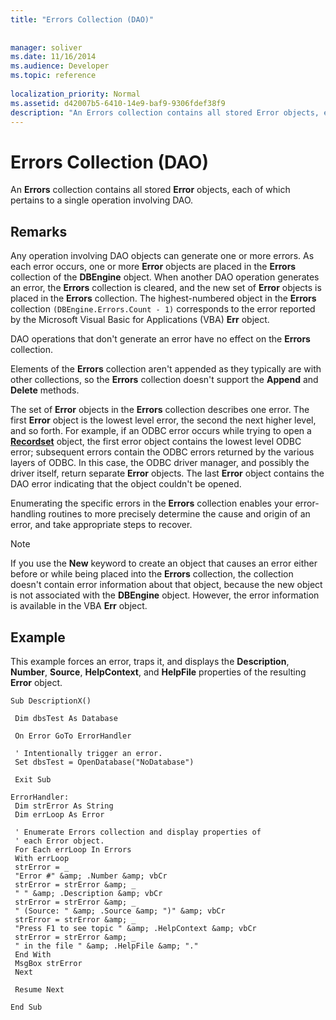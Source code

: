 ```yaml
---
title: "Errors Collection (DAO)"
 
 
manager: soliver
ms.date: 11/16/2014
ms.audience: Developer
ms.topic: reference
  
localization_priority: Normal
ms.assetid: d42007b5-6410-14e9-baf9-9306fdef38f9
description: "An Errors collection contains all stored Error objects, each of which pertains to a single operation involving DAO."
---
```


# Errors Collection (DAO)

An **Errors** collection contains all stored **Error** objects, each of which pertains to a single operation involving DAO. 
  
## Remarks

Any operation involving DAO objects can generate one or more errors. As each error occurs, one or more **Error** objects are placed in the **Errors** collection of the **DBEngine** object. When another DAO operation generates an error, the **Errors** collection is cleared, and the new set of **Error** objects is placed in the **Errors** collection. The highest-numbered object in the **Errors** collection  `(DBEngine.Errors.Count - 1)` corresponds to the error reported by the Microsoft Visual Basic for Applications (VBA) **Err** object. 
  
DAO operations that don't generate an error have no effect on the **Errors** collection. 
  
Elements of the **Errors** collection aren't appended as they typically are with other collections, so the **Errors** collection doesn't support the **Append** and **Delete** methods. 
  
The set of **Error** objects in the **Errors** collection describes one error. The first **Error** object is the lowest level error, the second the next higher level, and so forth. For example, if an ODBC error occurs while trying to open a **[Recordset](recordset-object-dao.md)** object, the first error object contains the lowest level ODBC error; subsequent errors contain the ODBC errors returned by the various layers of ODBC. In this case, the ODBC driver manager, and possibly the driver itself, return separate **Error** objects. The last **Error** object contains the DAO error indicating that the object couldn't be opened. 
  
Enumerating the specific errors in the **Errors** collection enables your error-handling routines to more precisely determine the cause and origin of an error, and take appropriate steps to recover. 
  
> [!NOTE]
> If you use the **New** keyword to create an object that causes an error either before or while being placed into the **Errors** collection, the collection doesn't contain error information about that object, because the new object is not associated with the **DBEngine** object. However, the error information is available in the VBA **Err** object. 
  
## Example

This example forces an error, traps it, and displays the **Description**, **Number**, **Source**, **HelpContext**, and **HelpFile** properties of the resulting **Error** object. 
  
```
Sub DescriptionX() 
 
 Dim dbsTest As Database 
 
 On Error GoTo ErrorHandler 
 
 ' Intentionally trigger an error. 
 Set dbsTest = OpenDatabase("NoDatabase") 
 
 Exit Sub 
 
ErrorHandler: 
 Dim strError As String 
 Dim errLoop As Error 
 
 ' Enumerate Errors collection and display properties of 
 ' each Error object. 
 For Each errLoop In Errors 
 With errLoop 
 strError = _ 
 "Error #" &amp; .Number &amp; vbCr 
 strError = strError &amp; _ 
 " " &amp; .Description &amp; vbCr 
 strError = strError &amp; _ 
 " (Source: " &amp; .Source &amp; ")" &amp; vbCr 
 strError = strError &amp; _ 
 "Press F1 to see topic " &amp; .HelpContext &amp; vbCr 
 strError = strError &amp; _ 
 " in the file " &amp; .HelpFile &amp; "." 
 End With 
 MsgBox strError 
 Next 
 
 Resume Next 
 
End Sub 
 
```


